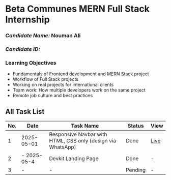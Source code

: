 # Beta Communes MERN Full Stack Internship

### *Candidate Name:* Nouman Ali
### *Candidate ID:* 

### Learning Objectives
- Fundamentals of Frontend development and MERN Stack project
- Workflow of Full Stack projects  
- Working on real projects for international clients
- Team work: How multiple developers work on the same project
- Remote job culture and best practices

## All Task List

| No. | Date       | Task Name                                                   | Status  | View                                                                 |
|-----|------------|--------------------------------------------------------------|---------|----------------------------------------------------------------------|
| 1   | 2025-05-01 | Responsive Navbar with HTML, CSS only (design via WhatsApp) | Done    | [Live](https://noumanalin.github.io/Beta_Communes_Web_Development_Internship/task1/) |
| 2   | - 2025-05-4         |  Devkit Landing Page                                                           | Done | -                                                                    |
| 3   | -          | -                                                            | Pending | -                                                                    |

